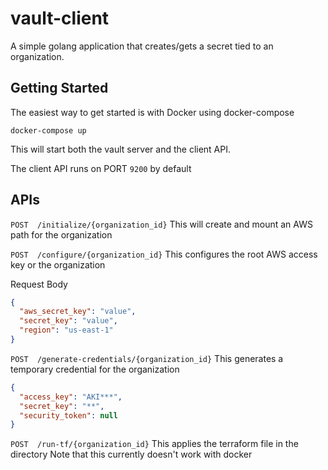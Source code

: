 # vault-client

A simple golang application that creates/gets a secret tied to an organization.

## Getting Started
The easiest way to get started is with Docker using docker-compose

```shell
docker-compose up
```
This will start both the vault server and the client API.

The client API runs on PORT `9200` by default

## APIs


`POST  /initialize/{organization_id}`
This will create and mount an AWS path for the organization 


`POST  /configure/{organization_id}`
This configures the root AWS access key or the organization

Request Body
```json
{
  "aws_secret_key": "value",
  "secret_key": "value",
  "region": "us-east-1"
}
```


`POST  /generate-credentials/{organization_id}`
This generates a temporary credential for the organization
```json
{
  "access_key": "AKI***",
  "secret_key": "**",
  "security_token": null
}
```


`POST  /run-tf/{organization_id}`
This applies the terraform file in the directory
Note that this currently doesn't work with docker
